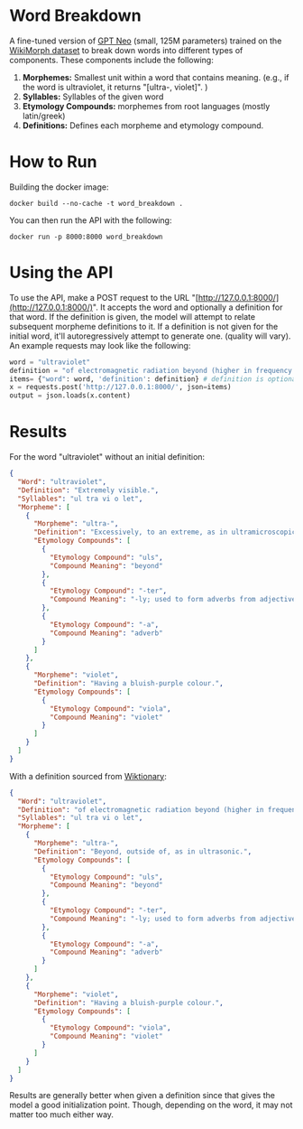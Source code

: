 # Word Breakdown

A fine-tuned version of [GPT Neo](https://huggingface.co/EleutherAI/gpt-neo-125M) (small, 125M parameters) trained on the [WikiMorph dataset](https://zenodo.org/record/5172857) to break down words into different types of components. These components include the following:

1. **Morphemes:** Smallest unit within a word that contains meaning. (e.g., if the word is ultraviolet, it returns "[ultra-, violet]". ) 
2. **Syllables:** Syllables of the given word
3. **Etymology Compounds:** morphemes from root languages (mostly latin/greek)
4. **Definitions:** Defines each morpheme and etymology compound. 

# How to Run

Building the docker image:

```docker
docker build --no-cache -t word_breakdown .
```

You can then run the API with the following:

```docker
docker run -p 8000:8000 word_breakdown
```

# Using the API

To use the API, make a POST request to the URL "[http://127.0.0.1:8000/](http://127.0.0.1:8000/)". It accepts the word and optionally a definition for that word. If the definition is given, the model will attempt to relate subsequent morpheme definitions to it. If a definition is not given for the initial word, it'll autoregressively attempt to generate one. (quality will vary). An example requests may look like the following: 

```python
word = "ultraviolet"
definition = "of electromagnetic radiation beyond (higher in frequency than) light visible to the human eye; radiation with wavelengths from 380 nanometre - 10 nanometre"
items= {"word": word, 'definition': definition} # definition is optional
x = requests.post('http://127.0.0.1:8000/', json=items)
output = json.loads(x.content)
```

# Results

For the word "ultraviolet" without an initial definition:

```json
{
  "Word": "ultraviolet",
  "Definition": "Extremely visible.",
  "Syllables": "ul tra vi o let",
  "Morpheme": [
    {
      "Morpheme": "ultra-",
      "Definition": "Excessively, to an extreme, as in ultramicroscopic, ultra-careful.",
      "Etymology Compounds": [
        {
          "Etymology Compound": "uls",
          "Compound Meaning": "beyond"
        },
        {
          "Etymology Compound": "-ter",
          "Compound Meaning": "-ly; used to form adverbs from adjectives."
        },
        {
          "Etymology Compound": "-a",
          "Compound Meaning": "adverb"
        }
      ]
    },
    {
      "Morpheme": "violet",
      "Definition": "Having a bluish-purple colour.",
      "Etymology Compounds": [
        {
          "Etymology Compound": "viola",
          "Compound Meaning": "violet"
        }
      ]
    }
  ]
}
```

With a definition sourced from [Wiktionary](https://en.wiktionary.org/wiki/ultraviolet):

```json
{
  "Word": "ultraviolet",
  "Definition": "of electromagnetic radiation beyond (higher in frequency than) light visible to the human eye; radiation with wavelengths from 380 nanometre - 10 nanometre",
  "Syllables": "ul tra vi o let",
  "Morpheme": [
    {
      "Morpheme": "ultra-",
      "Definition": "Beyond, outside of, as in ultrasonic.",
      "Etymology Compounds": [
        {
          "Etymology Compound": "uls",
          "Compound Meaning": "beyond"
        },
        {
          "Etymology Compound": "-ter",
          "Compound Meaning": "-ly; used to form adverbs from adjectives."
        },
        {
          "Etymology Compound": "-a",
          "Compound Meaning": "adverb"
        }
      ]
    },
    {
      "Morpheme": "violet",
      "Definition": "Having a bluish-purple colour.",
      "Etymology Compounds": [
        {
          "Etymology Compound": "viola",
          "Compound Meaning": "violet"
        }
      ]
    }
  ]
}
```

Results are generally better when given a definition since that gives the model a good initialization point.  Though, depending on the word, it may not matter too much either way.